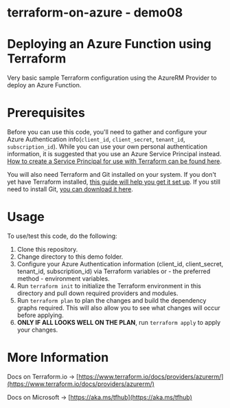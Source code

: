 # terraform-on-azure - demo08
# Deploying an Azure Function using Terraform
Very basic sample Terraform configuration using the AzureRM Provider to deploy an Azure
Function.

# Prerequisites
Before you can use this code, you'll need to gather and configure your Azure Authentication info(`client_id`, `client_secret`, `tenant_id`, `subscription_id`). While you can use your own personal authentication information, it is suggested that you use an Azure Service Principal instead. [How to create a Service Principal for use with Terraform can be found here](https://www.terraform.io/docs/providers/azurerm/authenticating_via_service_principal.html). 

You will also need Terraform and Git installed on your system. If you don't yet have Terraform installed, [this guide will help you get it set up](https://www.terraform.io/intro/getting-started/install.html). If you still need to install Git, [you can download it here](https://git-scm.com/downloads).

# Usage
To use/test this code, do the following:

1. Clone this repository.
2. Change directory to this demo folder.
3. Configure your Azure Authentication information (client_id, client_secret, tenant_id, subscription_id) via Terraform variables or - the preferred method - environment variables.
4. Run `terraform init` to initialize the Terraform environment in this directory and pull down required providers and modules.
5. Run `terraform plan` to plan the changes and build the dependency graphs required. This will also allow you to see what changes will occur before applying.
6. **ONLY IF ALL LOOKS WELL ON THE PLAN**, run `terraform apply` to apply your changes.

# More Information
Docs on Terraform.io -> [https://www.terraform.io/docs/providers/azurerm/](https://www.terraform.io/docs/providers/azurerm/)

Docs on Microsoft -> [https://aka.ms/tfhub](https://aka.ms/tfhub)